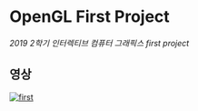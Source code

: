 # OpenGL First Project

_2019 2학기 인터렉티브 컴퓨터 그래픽스 first project_

## 영상

[![first](http://img.youtube.com/vi/-Gg1LhF_h4M/0.jpg)](https://www.youtube.com/watch?v=-Gg1LhF_h4M?t=0s) 
